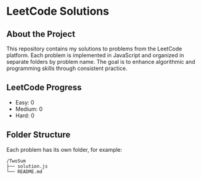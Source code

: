 # LeetCode Solutions

##  About the Project

This repository contains my solutions to problems from the LeetCode platform. Each problem is implemented in JavaScript and organized in separate folders by problem name. The goal is to enhance algorithmic and programming skills through consistent practice.


## LeetCode Progress
- Easy: <!--easy-->0
- Medium: <!--medium-->0
- Hard: <!--hard-->0

##  Folder Structure

Each problem has its own folder, for example:

```
/TwoSum
├── solution.js
└── README.md
```

